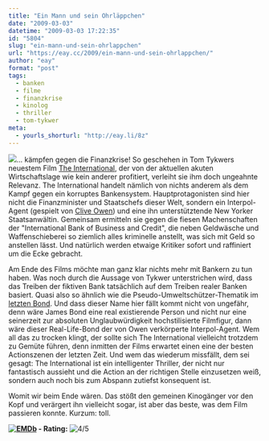 ```yaml
---
title: "Ein Mann und sein Ohrläppchen"
date: "2009-03-03"
datetime: "2009-03-03 17:22:35"
id: "5804"
slug: "ein-mann-und-sein-ohrlappchen"
url: "https://eay.cc/2009/ein-mann-und-sein-ohrlappchen/"
author: "eay"
format: "post"
tags:
  - banken
  - filme
  - finanzkrise
  - kinolog
  - thriller
  - tom-tykwer
meta:
  - yourls_shorturl: "http://eay.li/8z"
---
```


![](/uploads/2009/theinternational.jpg)... kämpfen gegen die Finanzkrise! So geschehen in Tom Tykwers neuestem Film [The International](http://www.imdb.com/title/tt0963178/), der von der aktuellen akuten Wirtschaftslage wie kein anderer profitiert, verleiht sie ihm doch ungeahnte Relevanz. The International handelt nämlich von nichts anderem als dem Kampf gegen ein korruptes Bankensystem. Hauptprotagonisten sind hier nicht die Finanzminister und Staatschefs dieser Welt, sondern ein Interpol-Agent (gespielt von [Clive Owen](http://clive-owen.org/)) und eine ihn unterstütztende New Yorker Staatsanwältin. Gemeinsam ermitteln sie gegen die fiesen Machenschaften der "International Bank of Business and Credit", die neben Geldwäsche und Waffenschieberei so ziemlich alles kriminelle anstellt, was sich mit Geld so anstellen lässt. Und natürlich werden etwaige Kritiker sofort und raffiniert um die Ecke gebracht.

Am Ende des Films möchte man ganz klar nichts mehr mit Bankern zu tun haben. Was noch durch die Aussage von Tykwer unterstrichen wird, dass das Treiben der fiktiven Bank tatsächlich auf dem Treiben realer Banken basiert. Quasi also so ähnlich wie die Pseudo-Umweltschützer-Thematik im [letzten Bond](//eay.cc/2008/ein-quantum-bond/). Und dass dieser Name hier fällt kommt nicht von ungefähr, denn wäre James Bond eine real existierende Person und nicht nur eine seinerzeit zur absoluten Unglaubwürdigkeit hochstilisierte Filmfigur, dann wäre dieser Real-Life-Bond der von Owen verkörperte Interpol-Agent. Wem all das zu trocken klingt, der sollte sich The International vielleicht trotzdem zu Gemüte führen, denn inmitten der Films erwartet einen eine der besten Actionszenen der letzten Zeit. Und wem das wiederum missfällt, dem sei gesagt: The International ist ein intelligenter Thriller, der nicht nur fantastisch aussieht und die Action an der richtigen Stelle einzusetzen weiß, sondern auch noch bis zum Abspann zutiefst konsequent ist.

Womit wir beim Ende wären. Das stößt den gemeinen Kinogänger vor den Kopf und verärgert ihn vielleicht sogar, ist aber das beste, was dem Film passieren konnte. Kurzum: toll.

 **[![EMDb](/uploads/pages/emdb/emdb_mini.gif)](http://eay.cc/emdb/) - Rating:** ![4/5](/uploads/pages/emdb/s_4.gif)
